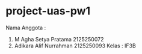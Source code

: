 # project-uas-pw1

Nama Anggota : 
1. M Agha Setya Pratama 2125250072
2. Adikara Alif Nurrahman 2125250093
Kelas : IF3B


